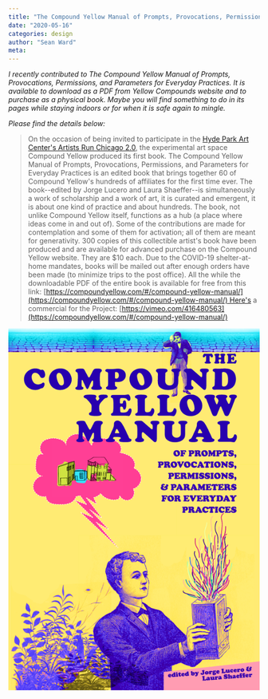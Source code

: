 ```yaml
---
title: "The Compound Yellow Manual of Prompts, Provocations, Permissions, and Parameters for Everyday Practices"
date: "2020-05-16"
categories: design
author: "Sean Ward"
meta:
---
```


*I recently contributed to The Compound Yellow Manual of Prompts, Provocations, Permissions, and Parameters for Everyday Practices. It is available to download as a PDF from Yellow Compounds website and to purchase as a physical book. Maybe you will find something to do in its pages while staying indoors or for when it is safe again to mingle.* 

*Please find the details below:*


> On the occasion of being invited to participate in the [Hyde Park Art Center's Artists Run Chicago 2.0](https://www.hydeparkart.org/exhibition-archive/artists-run-chicago-2-0/), the experimental art space Compound Yellow produced its first book. The Compound Yellow Manual of Prompts, Provocations, Permissions, and Parameters for Everyday Practices is an edited book that brings together 60 of Compound Yellow's hundreds of affiliates for the first time ever. The book--edited by Jorge Lucero and Laura Shaeffer--is simultaneously a work of scholarship and a work of art, it is curated and emergent, it is about one kind of practice and about hundreds. The book, not unlike Compound Yellow itself, functions as a hub (a place where ideas come in and out of). Some of the contributions are made for contemplation and some of them for activation; all of them are meant for generativity. 300 copies of this collectible artist's book have been produced and are available for advanced purchase on the Compound Yellow website. They are $10 each. Due to the COVID-19 shelter-at-home mandates, books will be mailed out after enough orders have been made (to minimize trips to the post office). All the while the downloadable PDF of the entire book is available for free from this link: [https://compoundyellow.com/#/compound-yellow-manual/](https://compoundyellow.com/#/compound-yellow-manual/) Here's a commercial for the Project: [https://vimeo.com/416480563](https://compoundyellow.com/#/compound-yellow-manual/)

![](/images/compound+yellow+manual.png)